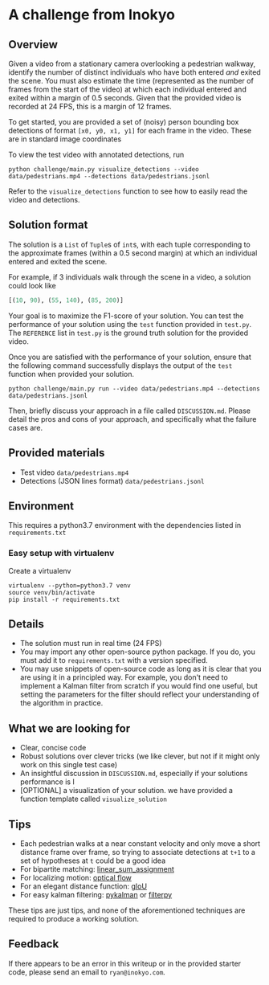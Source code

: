 # A challenge from Inokyo

## Overview

Given a video from a stationary camera overlooking a pedestrian walkway, identify the number of distinct individuals
who have both entered *and* exited the scene. You must also estimate the time (represented as the number of frames from the start of the video)
at which each individual entered and exited within a margin of 0.5 seconds. Given that the provided video is 
recorded at 24 FPS, this is a margin of 12 frames.

To get started, you are provided a set of (noisy) person bounding box detections of format `[x0, y0, x1, y1]` for each frame in the video. 
These are in standard image coordinates

To view the test video with annotated detections, run

```shell script
python challenge/main.py visualize_detections --video data/pedestrians.mp4 --detections data/pedestrians.jsonl
```

Refer to the `visualize_detections` function to see how to easily read the video and detections.

## Solution format

The solution is a `List` of `Tuple`s of `int`s, with each tuple corresponding to the 
approximate frames (within a 0.5 second margin) at which an individual entered and exited the scene.

For example, if 3 individuals walk through the scene in a video, a solution could look like

```python
[(10, 90), (55, 140), (85, 200)]
```

Your goal is to maximize the F1-score of your solution. You can test the performance of your solution using 
the `test` function provided in `test.py`. The `REFERENCE` list in `test.py` is the ground truth solution for the
provided video.

Once you are satisfied with the performance of your solution, ensure that the following command successfully 
displays the output of the `test` function when provided your solution.

```shell script
python challenge/main.py run --video data/pedestrians.mp4 --detections data/pedestrians.jsonl
```

Then, briefly discuss your approach in a file called `DISCUSSION.md`. Please detail 
the pros and cons of your approach, and specifically what the failure cases are.

## Provided materials
- Test video `data/pedestrians.mp4`
- Detections (JSON lines format) `data/pedestrians.jsonl`

## Environment

This requires a python3.7 environment with the dependencies listed in `requirements.txt`

### Easy setup with virtualenv

Create a virtualenv 

```shell script
virtualenv --python=python3.7 venv
source venv/bin/activate
pip install -r requirements.txt
```


## Details
- The solution must run in real time (24 FPS)
- You may import any other open-source python package. If you do, you must add it to `requirements.txt` 
  with a version specified.
- You may use snippets of open-source code as long as it is clear that you are using it in a 
  principled way. For example, you don't need to implement a Kalman filter from scratch if you would find one useful,
  but setting the parameters for the filter should reflect your understanding of the algorithm in practice.
 


## What we are looking for
- Clear, concise code
- Robust solutions over clever tricks (we like clever, but not if it might only work on this single test case)
- An insightful discussion in `DISCUSSION.md`, especially if your solutions performance is l
- [OPTIONAL] a visualization of your solution. we have provided a function template called `visualize_solution`

## Tips
- Each pedestrian walks at a near constant velocity and only move a short distance frame over frame, so trying to associate
  detections at `t+1` to a set of hypotheses at `t` could be a good idea
- For bipartite matching: [linear_sum_assignment](https://docs.scipy.org/doc/scipy-0.18.1/reference/generated/scipy.optimize.linear_sum_assignment.html)
- For localizing motion: [optical flow](https://opencv-python-tutroals.readthedocs.io/en/latest/py_tutorials/py_video/py_lucas_kanade/py_lucas_kanade.html)
- For an elegant distance function: [gIoU](https://arxiv.org/abs/1902.09630)
- For easy kalman filtering: [pykalman](https://pykalman.github.io/) or [filterpy](https://filterpy.readthedocs.io/en/latest/)

These tips are just tips, and none of the aforementioned techniques are required to produce a working solution.

## Feedback

If there appears to be an error in this writeup or in the provided starter code, please send an email to `ryan@inokyo.com`.